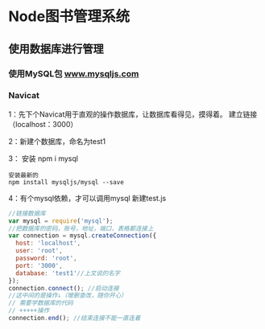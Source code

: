 # Node图书管理系统

## 使用数据库进行管理

### 使用MySQL包 www.mysqljs.com
### Navicat

1：先下个Navicat用于直观的操作数据库，让数据库看得见，摸得着。
    建立链接（localhost：3000）

2：新建个数据库，命名为test1

3： 安装    npm i mysql

    安装最新的
    npm install mysqljs/mysql --save

4：有个mysql依赖，才可以调用mysql
    新建test.js
```js
//链接数据库
var mysql = require('mysql');
//把数据库的密码，账号，地址，端口，表格都连接上
var connection = mysql.createConnection({
  host: 'localhost',
  user: 'root',
  password: 'root',
  port: '3000',
  database: 'test1'//上文说的名字
});
connection.connect(); //启动连接
//这中间的是操作↓（增删查改，随你开心）
// 需要学数据库的代码
// +++++操作
connection.end(); //结束连接不能一直连着
```

